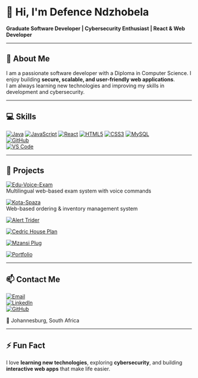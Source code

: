 # 👋 Hi, I'm Defence Ndzhobela

**Graduate Software Developer | Cybersecurity Enthusiast | React & Web Developer**

---

## 🌟 About Me
I am a passionate software developer with a Diploma in Computer Science. I enjoy building **secure, scalable, and user-friendly web applications**.  
I am always learning new technologies and improving my skills in development and cybersecurity.  

---

## 💻 Skills

[![Java](https://img.shields.io/badge/Java-ED8B00?style=for-the-badge&logo=java&logoColor=white)](https://www.java.com/) 
[![JavaScript](https://img.shields.io/badge/JavaScript-F7DF1E?style=for-the-badge&logo=javascript&logoColor=black)](https://developer.mozilla.org/en-US/docs/Web/JavaScript) 
[![React](https://img.shields.io/badge/React-61DAFB?style=for-the-badge&logo=react&logoColor=black)](https://reactjs.org/) 
[![HTML5](https://img.shields.io/badge/HTML5-E34F26?style=for-the-badge&logo=html5&logoColor=white)](https://developer.mozilla.org/en-US/docs/Web/HTML) 
[![CSS3](https://img.shields.io/badge/CSS3-1572B6?style=for-the-badge&logo=css3&logoColor=white)](https://developer.mozilla.org/en-US/docs/Web/CSS) 
[![MySQL](https://img.shields.io/badge/MySQL-4479A1?style=for-the-badge&logo=mysql&logoColor=white)](https://www.mysql.com/)  
[![GitHub](https://img.shields.io/badge/GitHub-181717?style=for-the-badge&logo=github&logoColor=white)](https://github.com/Defence-Ndzhobela)  
[![VS Code](https://img.shields.io/badge/VS_Code-007ACC?style=for-the-badge&logo=visual-studio-code&logoColor=white)](https://code.visualstudio.com/)  

---

## 📂 Projects

[![Edu-Voice-Exam](https://img.shields.io/badge/Edu--Voice--Exam-Live-green?style=for-the-badge&logo=github)](https://github.com/Defence-Ndzhobela/Edu-VoiceExamSystem)  
Multilingual web-based exam system with voice commands  

[![Kota-Spaza](https://img.shields.io/badge/Kota--Spaza-Live-blue?style=for-the-badge&logo=github)](https://defence-nzhobela-portifolio.vercel.app/)  
Web-based ordering & inventory management system  

[![Alert Trider](https://img.shields.io/badge/Alert--Trider-Live-red?style=for-the-badge&logo=github)](https://alerttriderapp.onrender.com/)  

[![Cedric House Plan](https://img.shields.io/badge/Cedric--House--Plan-Live-orange?style=for-the-badge&logo=github)](https://www.cedric-houseplan.com/)  

[![Mzansi Plug](https://img.shields.io/badge/Mzansi--Plug-Live-purple?style=for-the-badge&logo=github)](https://mzansiplug.com)  

[![Portfolio](https://img.shields.io/badge/Portfolio-Visit-blue?style=for-the-badge&logo=github)](https://defence-nzhobela-portifolio.vercel.app/)  

---

## 📫 Contact Me

[![Email](https://img.shields.io/badge/Email-ndzhobelad@gmail.com-c14438?style=for-the-badge&logo=gmail&logoColor=white)](mailto:ndzhobelad@gmail.com)  
[![LinkedIn](https://img.shields.io/badge/LinkedIn-Defence_Ndzhobela-0A66C2?style=for-the-badge&logo=linkedin&logoColor=white)](https://linkedin.com/in/defencendzhobela)  
[![GitHub](https://img.shields.io/badge/GitHub-Defence_Ndzhobela-181717?style=for-the-badge&logo=github&logoColor=white)](https://github.com/Defence-Ndzhobela)  

📍 Johannesburg, South Africa  

---

## ⚡ Fun Fact
I love **learning new technologies**, exploring **cybersecurity**, and building **interactive web apps** that make life easier.  
